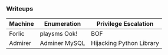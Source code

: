 ### Writeups

| Machine | Enumeration | Privilege Escalation |
| ------------- | ------------- | ------------- |
| Forlic | playsms Ook! | BOF
| Admirer | Adminer MySQL | Hijacking Python Library 


